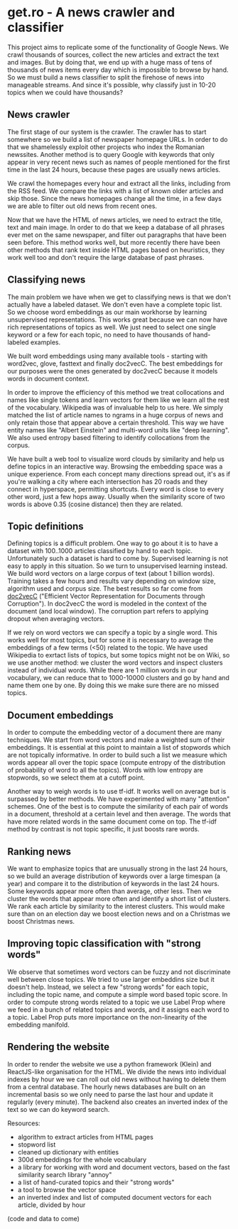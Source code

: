 # get.ro - A news crawler and classifier

This project aims to replicate some of the functionality of Google News. We crawl thousands of sources, collect the new articles and extract the text and images. But by doing that, we end up with a huge mass of tens of thousands of news items every day which is impossible to browse by hand. So we must build a news classifier to split the firehose of news into manageable streams. And since it's possible, why classify just in 10-20 topics when we could have thousands? 

## News crawler

The first stage of our system is the crawler. The crawler has to start somewhere so we build a list of newspaper homepage URLs. In order to do that we shamelessly exploit other projects who index the Romanian newssites. Another method is to query Google with keywords that only appear in very recent news such as names of people mentioned for the first time in the last 24 hours, because these pages are usually news articles.

We crawl the homepages every hour and extract all the links, including from the RSS feed. We compare the links with a list of known older articles and skip those. Since the news homepages change all the time, in a few days we are able to filter out old news from recent ones.

Now that we have the HTML of news articles, we need to extract the title, text and main image. In order to do that we keep a database of all phrases ever met on the same newspaper, and filter out paragraphs that have been seen before. This method works well, but more recently there have been other methods that rank text inside HTML pages based on heuristics, they work well too and don't require the large database of past phrases.

## Classifying news

The main problem we have when we get to classifying news is that we don't actually have a labeled dataset. We don't even have a complete topic list. So we choose word embeddings as our main workhorse by learning unsupervised representations. This works great because we can now have rich representations of topics as well. We just need to select one single keyword or a few for each topic, no need to have thousands of hand-labeled examples.

We built word embeddings using many available tools - starting with word2vec, glove, fasttext and finally doc2vecC. The best embeddings for our purposes were the ones generated by doc2vecC because it models words in document context.

In order to improve the efficiency of this method we treat collocations and names like single tokens and learn vectors for them like we learn all the rest of the vocabulary. Wikipedia was of invaluable help to us here. We simply matched the list of article names to ngrams in a huge corpus of news and only retain those that appear above a certain threshold. This way we have entity names like "Albert Einstein" and multi-word units like "deep learning". We also used entropy based filtering to identify collocations from the corpus.

We have built a web tool to visualize word clouds by similarity and help us define topics in an interactive way. Browsing the embedding space was a unique experience. From each concept many directions spread out, it's as if you're walking a city where each intersection has 20 roads and they connect in hyperspace, permitting shortcuts. Every word is close to every other word, just a few hops away. Usually when the similarity score of two words is above 0.35 (cosine distance) then they are related.


## Topic definitions

Defining topics is a difficult problem. One way to go about it is to have a dataset with 100..1000 articles classified by hand to each topic. Unfortunately such a dataset is hard to come by. Supervised learning is not easy to apply in this situation. So we turn to unsupervised learning instead. We build word vectors on a large corpus of text (about 1 billion words). Training takes a few hours and results vary depending on window size, algorithm used and corpus size. The best results so far come from [doc2vecC](https://github.com/mchen24/iclr2017) ("Efficient Vector Representation for Documents through Corruption"). In doc2vecC the word is modeled in the context of the document (and local window). The corruption part refers to applying dropout when averaging vectors.

If we rely on word vectors we can specify a topic by a single word. This works well for most topics, but for some it is necessary to average the embeddings of a few terms (<50) related to the topic. We have used Wikipedia to exrtact lists of topics, but some topics might not be on Wiki, so we use another method: we cluster the word vectors and inspect clusters instead of individual words. While there are 1 million words in our vocabulary, we can reduce that to 1000-10000 clusters and go by hand and name them one by one. By doing this we make sure there are no missed topics.

## Document embeddings

In order to compute the embedding vector of a document there are many techniques. We start from word vectors and make a weighted sum of their embeddings. It is essential at this point to maintain a list of stopwords which are not topically informative. In order to build such a list we measure which words appear all over the topic space (compute entropy of the distribution of probability of word to all the topics). Words with low entropy are stopwords, so we select them at a cutoff point.

Another way to weigh words is to use tf-idf. It works well on average but is surpassed by better methods. We have experimented with many "attention" schemes. One of the best is to compute the similarity of each pair of words in a document, threshold at a certain level and then average. The words that have more related words in the same document come on top. The tf-idf method by contrast is not topic specific, it just boosts rare words.

## Ranking news

We want to emphasize topics that are unusually strong in the last 24 hours, so we build an average distribution of keywords over a large timespan (a year) and compare it to the distribution of keywords in the last 24 hours. Some keywords appear more often than average, other less. Then we cluster the words that appear more often and identify a short list of clusters. We rank each article by similarity to the interest clusters. This would make sure than on an election day we boost election news and on a Christmas we boost Christmas news.

## Improving topic classification with "strong words"

We observe that sometimes word vectors can be fuzzy and not discriminate well between close topics. We tried to use larger embeddins size but it doesn't help. Instead, we select a few "strong words" for each topic, including the topic name, and compute a simple word based topic score. In order to compute strong words related to a topic we use Label Prop where we feed in a bunch of related topics and words, and it assigns each word to a topic. Label Prop puts more importance on the non-linearity of the embedding manifold.

## Rendering the website

In order to render the website we use a python framework (Klein) and ReactJS-like organisation for the HTML. We divide the news into individual indexes by hour we we can roll out old news without having to delete them from a central database. The hourly news databases are built on an incremental basis so we only need to parse the last hour and update it regularly (every minute). The backend also creates an inverted index of the text so we can do keyword search.


Resources:
- algorithm to extract articles from HTML pages
- stopword list
- cleaned up dictionary with entities
- 300d embeddings for the whole vocabulary
- a library for working with word and document vectors, based on the fast similarity search library "annoy"
- a list of hand-curated topics and their "strong words"
- a tool to browse the vector space
- an inverted index and list of computed document vectors for each article, divided by hour

(code and data to come)
